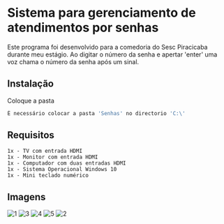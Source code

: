 # Sistema para gerenciamento de atendimentos por senhas

Este programa foi desenvolvido para a comedoria do Sesc Piracicaba durante meu estágio.
Ao digitar o número da senha e apertar 'enter' uma voz chama o número da senha após um sinal.

## Instalação

Coloque a pasta
```bash
É necessário colocar a pasta 'Senhas' no directorio 'C:\'
```

## Requisitos

```
1x - TV com entrada HDMI
1x - Monitor com entrada HDMI
1x - Computador com duas entradas HDMI
1x - Sistema Operacional Windows 10
1x - Mini teclado numérico

```

## Imagens

![1](https://user-images.githubusercontent.com/37887270/70619803-8bd23200-1bf4-11ea-968e-1ea0028e8e6d.jpg)
![3](https://user-images.githubusercontent.com/37887270/70619863-a2788900-1bf4-11ea-951e-1e09f362e50f.jpg)
![4](https://user-images.githubusercontent.com/37887270/70619869-a4424c80-1bf4-11ea-9058-212bd4060eb5.jpg)
![5](https://user-images.githubusercontent.com/37887270/70619873-a5737980-1bf4-11ea-9f2f-8e7864d21a37.jpg)
![2](https://user-images.githubusercontent.com/37887270/70619857-9f7d9880-1bf4-11ea-8ddd-202583d629ac.jpg)
